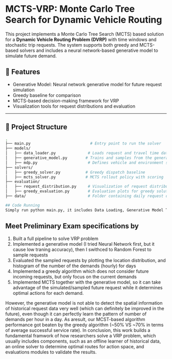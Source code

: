 # MCTS-VRP: Monte Carlo Tree Search for Dynamic Vehicle Routing

This project implements a Monte Carlo Tree Search (MCTS) based solution for a **Dynamic Vehicle Routing Problem (DVRP)** with time windows and stochastic trip requests. The system supports both greedy and MCTS-based solvers and includes a neural network-based generative model to simulate future demand.

## 🚀 Features
- Generative Model: Neural network generative model for future request simulation
- Greedy baseline for comparison
- MCTS-based decision-making framework for VRP
- Visualization tools for request distributions and evaluation

---

## 📁 Project Structure

```bash
.
├── main.py                          # Entry point to run the solver
├── models/
│   ├── data_loader.py              # Loads request and travel time data
│   ├── generative_model.py        # Trains and samples from the generative model
│   ├── mdp.py                      # Defines vehicle and environment state
├── solvers/
│   ├── greedy_solver.py           # Greedy dispatch baseline
│   ├── mcts_solver.py             # MCTS rollout policy with scoring
├── evaluation/
│   ├── request_distribution.py     # Visualization of request distributions
│   ├── greedy_evaluation.py        # Evaluation plots for greedy solution
├── data/                           # Folder containing daily request data

## Code Running
Simply run python main.py, it includes Data Loading, Generative Model Training (NN), Greedy Algorithm run, MCTS run. 


```

## Meet Preliminary Exam specifications by
1. Built a full pipeline to solve VRP problem
2. Implemented a generative model (I tried Neural Network first, but it cause low traning accuracy), then I swithced to Random Forest to sample requests
3. Evaluated the sampled requests by plotting the location distribution, and histogram of the number of the demands (hourly) for days
4. Implemented a greedy algorithm which does not consider future incoming requests, but only focus on the current demands
5. Implemented MCTS together with the generative model, so it can take advantage of the simulated/sampled future request while it determines optimal actions for each demand.

However, the generative model is not able to detect the spatial information of historical request data very well (which can definitely be improved in the future), even though it can perfectly learn the pattern of number of demands per hour in a day. As aresult, our MCST-based algorithm performance got beaten by the greedy algorithm (~50% VS ~70% in terms of average successful service rate).
In conclusion, this work builds a fundamental framwork of how researchers solve a VRP problem, which usually includes components, such as an offline learner of historical data, an online solver to determine optimal routes for action space, and evaluations modules to validate the results.
